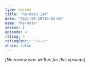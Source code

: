 ```yaml
---
type: series
title: "Re-main 1x4"
date: "2021-08-29T16:02:06"
name: "Re-main"
season: 1
episode: 4
rating: 4
ratingEmoji: "⭐️⭐️⭐️⭐️"
share: false
---
```


*[No review was written for this episode]*
